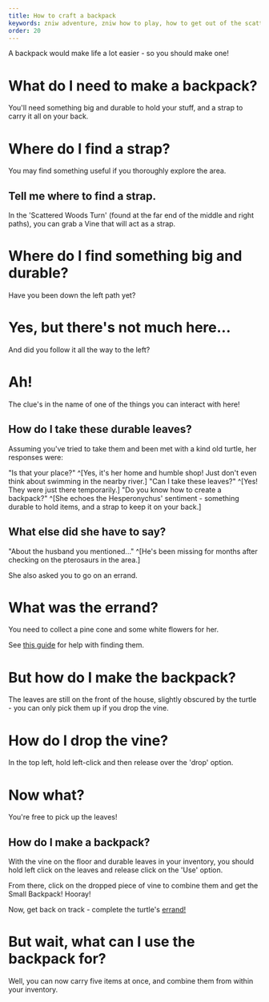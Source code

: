 ```yaml
---
title: How to craft a backpack
keywords: zniw adventure, zniw how to play, how to get out of the scattered woods, scattered woods zniw
order: 20
---
```


A backpack would make life a lot easier - so you should make one!

# What do I need to make a backpack?
You'll need something big and durable to hold your stuff, and a strap to carry it all on your back.

# Where do I find a strap?
You may find something useful if you thoroughly explore the area.

## Tell me where to find a strap.
In the 'Scattered Woods Turn' (found at the far end of the middle and right paths), you can grab a Vine that will act as a strap.

# Where do I find something big and durable?
Have you been down the left path yet?

# Yes, but there's not much here...
And did you follow it all the way to the left?

# Ah!
The clue's in the name of one of the things you can interact with here!

## How do I take these durable leaves?
Assuming you've tried to take them and been met with a kind old turtle, her responses were:

"Is that your place?" ^[Yes, it's her home and humble shop! Just don't even think about swimming in the nearby river.]
"Can I take these leaves?" ^[Yes! They were just there temporarily.]
"Do you know how to create a backpack?" ^[She echoes the Hesperonychus' sentiment - something durable to hold items, and a strap to keep it on your back.]

## What else did she have to say?
"About the husband you mentioned..." ^[He's been missing for months after checking on the pterosaurs in the area.]

She also asked you to go on an errand.

# What was the errand?
You need to collect a pine cone and some white flowers for her. 

See [this guide](errand.md) for help with finding them.

# But how do I make the backpack?
The leaves are still on the front of the house, slightly obscured by the turtle - you can only pick them up if you drop the vine.

# How do I drop the vine?
In the top left, hold left-click and then release over the 'drop' option.

# Now what?
You're free to pick up the leaves!

## How do I make a backpack?
With the vine on the floor and durable leaves in your inventory, you should hold left click on the leaves and release click on the 'Use' option.

From there, click on the dropped piece of vine to combine them and get the Small Backpack! Hooray!

Now, get back on track - complete the turtle's [errand!](errand.md)

# But wait, what can I use the backpack for?
Well, you can now carry five items at once, and combine them from within your inventory.